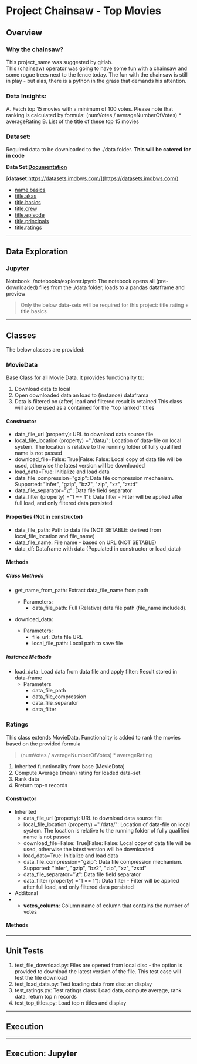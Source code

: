 # Project Chainsaw - Top Movies

## Overview

### Why the chainsaw? 
This project_name was suggested by gitlab.  
This (chainsaw) operator was going to have some fun with a chainsaw and some rogue trees next to the fence today.
The fun with the chainsaw is still in play - but alas, there is a python in the grass that demands his attention.

### Data Insights:
A. Fetch top 15 movies with a minimum of 100 votes. Please note that ranking is calculated by formula: (numVotes /
averageNumberOfVotes) * averageRating
B. List of the title of these top 15 movies

### Dataset:
Required data to be downloaded to the ./data folder.  **This will be catered for in code**

**Data Set [Documentation](https://www.imdb.com/interfaces/)**

[**dataset**:https://datasets.imdbws.com/](https://datasets.imdbws.com/)
* [name.basics](https://datasets.imdbws.com/name.basics.tsv.gz)
* [title.akas](https://datasets.imdbws.com/title.akas.tsv.gz)
* [title.basics](https://datasets.imdbws.com/title.basics.tsv.gz)
* [title.crew](https://datasets.imdbws.com/title.crew.tsv.gz)
* [title.episode](https://datasets.imdbws.com/title.episode.tsv.gz)
* [title.principals](https://datasets.imdbws.com/title.principals.tsv.gz)
* [title.ratings](https://datasets.imdbws.com/title.ratings.tsv.gz)

<hr>

##  Data Exploration

### Jupyter

Notebook ./notebooks/explorer.ipynb
The notebook opens all (pre-downloaded) files from the ./data folder, loads to a pandas dataframe and preview
> Only the below data-sets will be required for this project:
> title.rating + title.basics

<hr>

## Classes
The below classes are provided:

### MovieData
Base Class for all Movie Data.  It provides functionality to:
1.  Download data to local
2.  Open downloaded data an load to (instance) dataframa
3.  Data is filtered on (after) load and filtered result is retained
This class will also be used as a contained for the "top ranked" titles

#### Constructor
 * data_file_url (property): URL to download data source file 
 * local_file_location (property) ="./data/":  Location of data-file on local system.  The location is relative to the running folder of fully qualified name is not passed 
 * download_file=False: True|False: False: Local copy of data file will be used, otherwise the latest version will be downloaded 
 * load_data=True: Initialize and load data 
 * data_file_compression="gzip": Data file compression mechanism.  Supported: "infer", "gzip", "bz2", "zip", "xz", "zstd"
 * data_file_separator="\t": Data file field separator
 * data_filter (property) ="1 == 1"): Data filter - Filter will be applied after full load, and only filtered data persisted

#### Properties (Not in constructor)
 *  data_file_path: Path to data file (NOT SETABLE: derived from local_file_location and file_name)
 *  data_file_name: File name - based on URL (NOT SETABLE)
 *  data_df: Dataframe with data (Populated in constructor or load_data)

#### Methods



##### Class Methods
  * get_name_from_path: Extract data_file_name from path
     * Parameters: 
        * data_file_path: Full (Relative) data file path (file_name included).
           
  * download_data: 
     * Parameters:
        * file_url: Data file URL
        * local_file_path: Local path to save file

##### Instance Methods
 * load_data: Load data from data file and apply filter: Result stored in data-frame
     * Parameters
        * data_file_path
        * data_file_compression
        * data_file_separator
        * data_filter
 
### Ratings
This class extends MovieData.  Functionality is added to rank the movies based on the provided formula
> (numVotes / averageNumberOfVotes) * averageRating

1. Inherited functionality from base (MovieData)
2. Compute Average (mean) rating for loaded data-set
3. Rank data
4. Rreturn top-n records

#### Constructor
 * Inherited
   * data_file_url (property): URL to download data source file 
   * local_file_location (property) ="./data/":  Location of data-file on local system.  The location is relative to the running folder of fully qualified name is not passed 
   * download_file=False: True|False: False: Local copy of data file will be used, otherwise the latest version will be downloaded 
   * load_data=True: Initialize and load data 
   * data_file_compression="gzip": Data file compression mechanism.  Supported: "infer", "gzip", "bz2", "zip", "xz", "zstd"
   * data_file_separator="\t": Data file field separator
   * data_filter (property) ="1 == 1"): Data filter - Filter will be applied after full load, and only filtered data persisted
 * Additonal
 *  * **votes_column**: Column name of column that contains the number of votes

#### Methods


<hr>

## Unit Tests
1. test_file_download.py:  Files are opened from local disc - the option is provided to download the latest version of the file. This test case will test the file download
3. test_load_data.py:  Test loading data from disc an display
4. test_ratings.py: Test ratings class: Load data, compute average, rank data, return top n records
5. test_top_titles.py: Load top n titles and display

<hr>

## Execution

<hr>

## Execution: Jupyter

